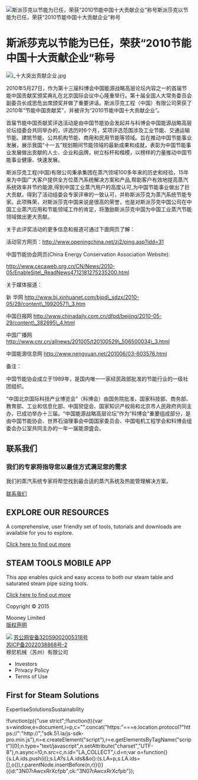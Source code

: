 
![斯派莎克以节能为已任，荣获“2010节能中国十大贡献企业”称号](/d/file/p/2015-04-20/fa7e21ea26498c60f21be966388fba47.jpg)斯派莎克以节能为已任，荣获“2010节能中国十大贡献企业”称号

# 斯派莎克以节能为已任，荣获“2010节能中国十大贡献企业”称号

![i_十大突出贡献企业.jpg](http://www.spiraxsarco.org/d/file/News/7c2a8e9c4ef7f3a4ba76fef25701e663.jpg)

2010年5月27日，作为第十三届科博会中国能源战略高层论坛内容之一的首届节能中国贡献奖颁奖典礼在北京国际会议中心隆重举行。第十届全国人大常务委员会副委员长成思危出席颁奖并做了重要讲话。斯派莎克工程（中国）有限公司荣获了2010年“节能中国贡献奖”，并被评为“2010节能中国十大贡献企业”。

首届节能中国贡献奖评选活动是由中国节能协会发起并与科博会中国能源战略高层论坛组委会共同举办的，评选历时6个月，奖项评选范围涉及工业节能、交通运输节能、建筑节能、公共机构节能、商用和民用节能等领域。旨在推动中国节能事业发展，展示我国“十一五”规划期间节能领域的最新成果和成就，表彰为中国节能事业发展做出贡献的人士、企业和品牌，树立标杆和楷模，以榜样的力量推动中国节能事业健康、快速发展。 

斯派莎克工程(中国)有限公司秉承集团在蒸汽领域100多年来的历史和经验，15年来为中国广大客户提供全方位蒸汽系统解决方案和产品,帮助客户有效地提高蒸汽系统效率并节约能源,得到中国工业蒸汽用户的高度认可,为中国节能事业做出了巨大贡献，得到了活动组委会专家评审的一致认可，并称斯派莎克为蒸汽系统节能专家。此项殊荣，对斯派莎克中国来说是很高的荣誉，也是对斯派莎克中国公司在中国工业蒸汽应用和节能领域工作的肯定，将激励斯派莎克中国为中国工业蒸汽节能领域做出更大贡献。

关于此评奖活动的更多信息和报道可通过下面网页了解：

活动官方网页：http://www.openingchina.net/zj2/ping.asp?idd=31

中国节能协会网页(China Energy Conservation Association Website): 

http://www.cecaweb.org.cn/CN/News/2010-05/EnableSite\_ReadNews4712181275235200.html

关于媒体报道：

新 华网 http://www.bj.xinhuanet.com/bjpd\_sdzx/2010-05/29/content\_19920571\_3.htm

中国日报网 http://www.chinadaily.com.cn/dfpd/beijing/2010-05-29/content\_382695\_4.html

中国广播网 http://www.cnr.cn/allnews/201005/t20100529\_506500034\_3.html

中国能源信息网 http://www.nengyuan.net/201006/03-603576.html

备注：

中国节能协会成立于1989年，是国内唯一一家经民政部批准的节能行业的一级社团组织。

“中国北京国际科技产业博览会”（科博会）由国务院批准，国家科技部、商务部、教育部、工业和信息化部、中国贸促会、国家知识产权局和北京市人民政府共同主办，已成功举办十三届。“中国能源战略高层论坛”作为“科博会”重要组成部分，是由中国节能协会、世界石油理事会中国国家委员会、中国电机工程学会和科博会组委会办公室共同主办的一年一届能源盛会。

## 联系我们

### 我们的专家将指导您以最佳方式满足您的需求

我们的蒸汽系统专家将帮您找到最合适的蒸汽系统及热能管理解决方案。

[联系我们](/Contact/)

## EXPLORE OUR RESOURCES

A comprehensive, user friendly set of tools, tutorials and downloads are available for you to explore.

[Click here to find out more](#)

## STEAM TOOLS MOBILE APP

This app enables quick and easy access to both our steam table and saturated steam pipe sizing tools.

[Click here to find out more](#)

  

Copyright © 2015

Mooney Limited  
[版权声明](/banquan.html)

![](/skin/beian-mps.png) [苏公网安备32059002005318号](https://beian.mps.gov.cn/#/query/webSearch?code=32059002005318)  
[苏ICP备2022038868号-2](https://beian.miit.gov.cn)  
穆尼机械（苏州）有限公司

-   Investors
-   Privacy Policy
-   Terms of Use

## First for Steam Solutions

ExpertiseSolutionsSustainability

!function(p){"use strict";!function(t){var s=window,e=document,i=p,c="".concat("https:"===e.location.protocol?"https://":"http://","sdk.51.la/js-sdk-pro.min.js"),n=e.createElement("script"),r=e.getElementsByTagName("script")\[0\];n.type="text/javascript",n.setAttribute("charset","UTF-8"),n.async=!0,n.src=c,n.id="LA\_COLLECT",i.d=n;var o=function(){s.LA.ids.push(i)};s.LA?s.LA.ids&&o():(s.LA=p,s.LA.ids=\[\],o()),r.parentNode.insertBefore(n,r)}()}({id:"3N07rAwcxRrXcfpb",ck:"3N07rAwcxRrXcfpb"});